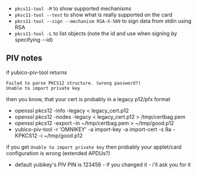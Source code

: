 - `pkcs11-tool -M` to show supported mechanisms
- `pksc11-tool --test` to show what is really supported on the card
- `pkcs11-tool --sign --mechanism RSA-X-509` to sign data from stdin using RSA
- `pkcs11-tool -L` to list objects (note the id and use when signing by specifying --id)
## PIV notes
if yubico-piv-tool returns
```
Failed to parse PKCS12 structure. (wrong password?)
Unable to import private key
```
then you know, that your cert is probably in a legacy p12/pfx format
- openssl pkcs12 -info -legacy < legacy_cert.p12                                                                                                                              
- openssl pkcs12 -nodes -legacy < legacy_cert.p12 > /tmp/certbag.pem
- openssl pkcs12 -export -in ~/tmp/certbag.pem > ~/tmp/good.p12
- yubico-piv-tool -r 'OMNIKEY' -a import-key -a import-cert -s 9a -KPKCS12 -i ~/tmp/good.p12

if you get `Unable to import private key` then probably your applet/card configuration is wrong (extended APDUs?)
- default yubikey's PIV PIN is 123456 - if you changed it - i'll ask you for it
